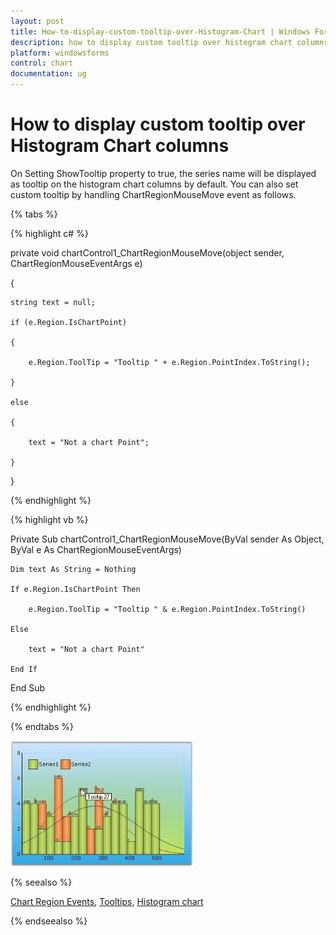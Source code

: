 ```yaml
---
layout: post
title: How-to-display-custom-tooltip-over-Histogram-Chart | Windows Forms | Syncfusion
description: how to display custom tooltip over histogram chart columns
platform: windowsforms
control: chart
documentation: ug
---
```


# How to display custom tooltip over Histogram Chart columns

On Setting ShowTooltip property to true, the series name will be displayed as tooltip on the histogram chart columns by default. You can also set custom tooltip by handling ChartRegionMouseMove event as follows.

{% tabs %}

{% highlight c# %}

private void chartControl1_ChartRegionMouseMove(object sender, ChartRegionMouseEventArgs e)

{

    string text = null;

    if (e.Region.IsChartPoint)

    {

        e.Region.ToolTip = "Tooltip " + e.Region.PointIndex.ToString();

    }

    else

    {

        text = "Not a chart Point";

    }    

}

{% endhighlight %}

{% highlight vb %}

Private Sub chartControl1_ChartRegionMouseMove(ByVal sender As Object, ByVal e As ChartRegionMouseEventArgs)

    Dim text As String = Nothing

    If e.Region.IsChartPoint Then

        e.Region.ToolTip = "Tooltip " & e.Region.PointIndex.ToString()

    Else

        text = "Not a chart Point"

    End If

End Sub

{% endhighlight %}

{% endtabs %}	

![Chart Histogram](How-to-display-custom-tooltip-over-Histogram-Chart_images/How-to-display-custom-tooltip-over-Histogram-Chart_img1.jpeg)

{% seealso %}

[Chart Region Events](/windowsforms/chart/chart-control-events#chart-region-events), [Tooltips](/windowsforms/chart/runtime-features#tooltips), [Histogram chart](/windowsforms/chart/chart-types#histogram-chart)

{% endseealso %}